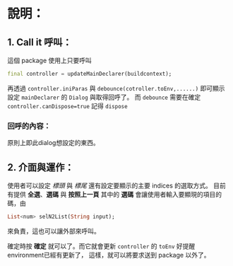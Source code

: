 # 說明：
## 1. Call it 呼叫：
這個 package 使用上只要呼叫 
``` dart
final controller = updateMainDeclarer(buildcontext);
```
再透過 `controller.iniParas` 與 `debounce(cotroller.toEnv,......)` 
即可顯示設定 `mainDeclarer` 的 `Dialog` 與取得回呼了。
而 `debounce` 需要在確定 `controller.canDispose=true` 記得 `dispose`
### 回呼的內容：
原則上即此dialog想設定的東西。

## 2. 介面與運作：
使用者可以設定 *標頭* 與 *標尾* 還有設定要顯示的主要 indices 的選取方式。
目前有提供 **全選**、**選碼** 與 **按照上一頁**
其中的 **選碼** 會讓使用者輸入要顯現的項目的碼，由
``` dart
List<num> selN2List(String input);
```
來負責，這也可以讓外部來呼叫。

確定時按 **確定** 就可以了。而它就會更新 `controller` 的 `toEnv` 好提醒environment已經有更新了，
這樣，就可以將要求送到 package 以外了。
